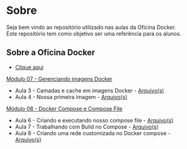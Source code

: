 # Sobre

Seja bem vindo ao repositório utilizado nas aulas da Oficina Docker.   
Este repositório tem como objetivo ser uma referência para os alunos.

## Sobre a Oficina Docker

- [Clique aqui](https://ead.jlcp.com.br/curso/oficina-docker/)

[Módulo 07 - Gerenciando imagens Docker](modulo07_Gerenciando_imagens_Docker)

- Aula 3 - Camadas e cache em imagens Docker - [Arquivo(s)](modulo07_Gerenciando_imagens_Docker/3-camadas-cache-imagem)
- Aula 4 - Nossa primeira imagem - [Arquivo(s)](modulo07_Gerenciando_imagens_Docker/4-nossa-primeira-imagem)

[Módulo 08 - Docker Compose e Compose File](modulo08_DockerCompose)

- Aula 6 - Criando e executando nosso compose file - [Arquivo(s)](modulo08_DockerCompose/docker-compose.yaml)
- Aula 7 - Trabalhando com Build no Compose - [Arquivo(s)](https://github.com/robertsilvatech/flask-color)
- Aula 8 - Criando uma rede customizada no Docker compose - [Arquivo(s)](modulo08_DockerCompose/8-docker-compose.yaml)